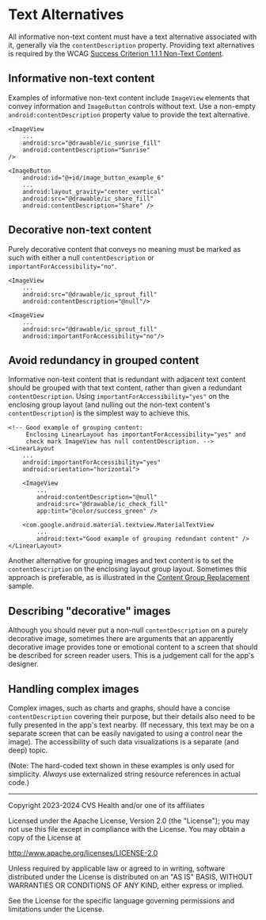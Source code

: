 # Text Alternatives
All informative non-text content must have a text alternative associated with it, generally via the `contentDescription` property. Providing text alternatives is required by the WCAG [Success Criterion 1.1.1 Non-Text Content](https://www.w3.org/TR/WCAG22/#non-text-content). 

## Informative non-text content

Examples of informative non-text content include `ImageView` elements that convey information and `ImageButton` controls without text. Use a non-empty `android:contentDescription` property value to provide the text alternative.

```
<ImageView
    ...
    android:src="@drawable/ic_sunrise_fill"
    android:contentDescription="Sunrise"
/>
```

```
<ImageButton
    android:id="@+id/image_button_example_6"
    ...
    android:layout_gravity="center_vertical"
    android:src="@drawable/ic_share_fill"
    android:contentDescription="Share" />
```

## Decorative non-text content

Purely decorative content that conveys no meaning must be marked as such with either a null `contentDescription` or `importantForAccessibility="no"`. 

```
<ImageView
    ...
    android:src="@drawable/ic_sprout_fill"
    android:contentDescription="@null"/>
```

```
<ImageView
    ...
    android:src="@drawable/ic_sprout_fill"
    android:importantForAccessibility="no"/>
```

## Avoid redundancy in grouped content

Informative non-text content that is redundant with adjacent text content should be grouped with that text content, rather than given a redundant `contentDescription`. Using `importantForAccessibility="yes"` on the enclosing group layout (and nulling out the non-text content's `contentDescription`) is the simplest way to achieve this.


```
<!-- Good example of grouping content: 
     Enclosing LinearLayout has importantForAccessibility="yes" and
     check mark ImageView has null contentDescription. -->
<LinearLayout
    ...
    android:importantForAccessibility="yes"
    android:orientation="horizontal">
    
    <ImageView
        ...
        android:contentDescription="@null"
        android:src="@drawable/ic_check_fill"
        app:tint="@color/success_green" />
                
    <com.google.android.material.textview.MaterialTextView
        ...
        android:text="Good example of grouping redundant content" />
</LinearLayout>
```

Another alternative for grouping images and text content is to set the `contentDescription` on the enclosing layout group layout. Sometimes this approach is preferable, as is illustrated in the [Content Group Replacement](../grouping/ContentGroupReplacement.md) sample.

## Describing "decorative" images

Although you should never put a non-null `contentDescription` on a purely decorative image, sometimes there are arguments that an apparently decorative image provides tone or emotional content to a screen that should be described for screen reader users. This is a judgement call for the app's designer.

## Handling complex images

Complex images, such as charts and graphs, should have a concise `contentDescription` covering their purpose, but their details also need to be fully presented in the app's text nearby. (If necessary, this text may be on a separate screen that can be easily navigated to using a control near the image). The accessibility of such data visualizations is a separate (and deep) topic.

(Note: The hard-coded text shown in these examples is only used for simplicity. _Always_ use externalized string resource references in actual code.)

----

Copyright 2023-2024 CVS Health and/or one of its affiliates
   
Licensed under the Apache License, Version 2.0 (the "License");
you may not use this file except in compliance with the License.
You may obtain a copy of the License at

http://www.apache.org/licenses/LICENSE-2.0
       
Unless required by applicable law or agreed to in writing, software
distributed under the License is distributed on an "AS IS" BASIS,
WITHOUT WARRANTIES OR CONDITIONS OF ANY KIND, either express or implied.
   
See the License for the specific language governing permissions and
limitations under the License.